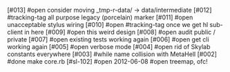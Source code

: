 [#013] #open consider moving _tmp-r-data/ -> data/intermediate
[#012]       #tracking-tag all purpose legacy (porcelain) marker
[#011] #open unacceptable stylus wiring
[#010] #open #tracking-tag once we get hl sub-client in here
[#009] #open this weird design
[#008] #open audit public / private
[#007] #open existing tests working again
[#006] #open get cli working again
[#005] #open verbose mode
[#004] #open rid of Skylab constants everywhere
[#003]       #while name collision with MetaHell
[#002]       #done make core.rb
[#sl-102] #open 2012-06-08 #open treemap, ofc!